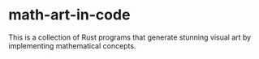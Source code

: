 # math-art-in-code
This is a collection of Rust programs that generate stunning visual art by implementing mathematical concepts.
